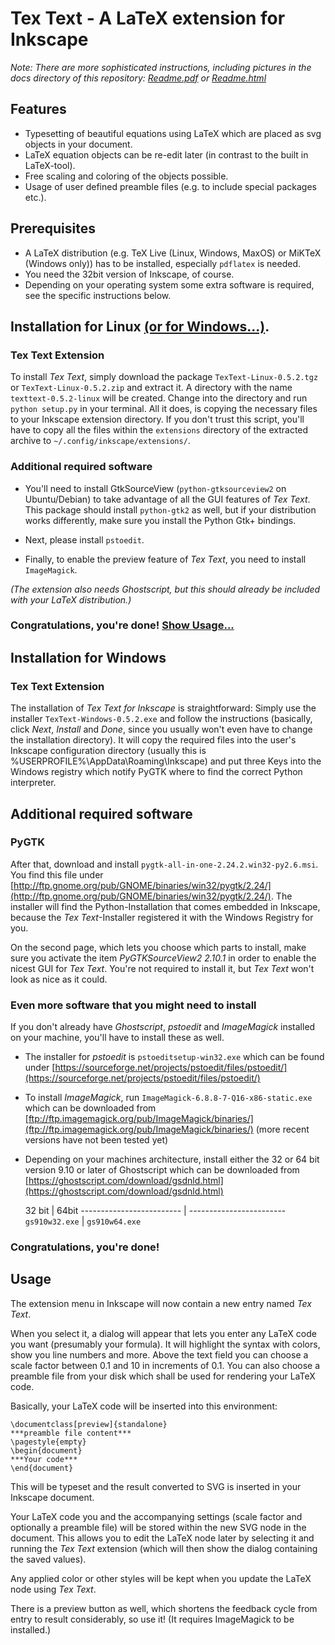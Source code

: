 # Tex Text - A LaTeX extension for Inkscape

*Note: There are more sophisticated instructions, including pictures in the docs directory of this repository:  [Readme.pdf](docs/Readme.pdf) or [Readme.html](docs/README.html)*

## Features
- Typesetting of beautiful equations using LaTeX which are placed as svg objects in your document.
- LaTeX equation objects can be re-edit later (in contrast to the built in LaTeX-tool).
- Free scaling and coloring of the objects possible.
- Usage of user defined preamble files (e.g. to include special packages etc.).

## Prerequisites

- A LaTeX distribution (e.g. TeX Live (Linux, Windows, MaxOS) or MiKTeX (Windows only)) has to be installed, especially `pdflatex` is needed.
- You need the 32bit version of Inkscape, of course.
- Depending on your operating system some extra software is required, see the specific instructions below.


## Installation for Linux [(or for Windows...)](#markdown-header-installation-for-windows).

### Tex Text Extension

To install *Tex Text*, simply download the package `TexText-Linux-0.5.2.tgz` or `TexText-Linux-0.5.2.zip` and extract it. A directory with the name `texttext-0.5.2-linux` will be created. Change into the directory and run `python setup.py` in your terminal. All it does, is copying the necessary files to your Inkscape extension directory. If you don't trust this script, you'll have to copy all the files within the `extensions` directory of the extracted archive to `~/.config/inkscape/extensions/`.

### Additional required software

- You'll need to install GtkSourceView (`python-gtksourceview2` on Ubuntu/Debian) to take advantage of all the GUI features of *Tex Text*. This package should install `python-gtk2` as well, but if your distribution works differently, make sure you install the Python Gtk+ bindings.

- Next, please install `pstoedit`.

- Finally, to enable the preview feature of *Tex Text*, you need to install `ImageMagick`.

*(The extension also needs Ghostscript, but this should already be included with your LaTeX distribution.)*

### Congratulations, you're done! [Show Usage...](#markdown-header-usage)


## Installation for Windows

### Tex Text Extension

The installation of *Tex Text for Inkscape* is straightforward: Simply use the installer `TexText-Windows-0.5.2.exe` and follow the instructions (basically, click *Next*, *Install* and *Done*, since you usually won't even have to change the installation directory). It will copy the required files into the user's Inkscape configuration directory (usually this is %USERPROFILE%\AppData\Roaming\Inkscape) and put three Keys into the Windows registry which notify PyGTK where to find the correct Python interpreter.

## Additional required software

### PyGTK

After that, download and install `pygtk-all-in-one-2.24.2.win32-py2.6.msi`. You find this file under [http://ftp.gnome.org/pub/GNOME/binaries/win32/pygtk/2.24/](http://ftp.gnome.org/pub/GNOME/binaries/win32/pygtk/2.24/). The installer will find the Python-Installation that comes embedded in Inkscape, because the *Tex Text*-Installer registered it with the Windows Registry for you.

On the second page, which lets you choose which parts to install, make sure you activate the item *PyGTKSourceView2 2.10.1* in order to enable the nicest GUI for *Tex Text*. You're not required to install it, but *Tex Text* won't look as nice as it could.

### Even more software that you might need to install

If you don't already have *Ghostscript*, *pstoedit* and *ImageMagick* installed on your machine, you'll have to install these as well.

- The installer for *pstoedit* is `pstoeditsetup-win32.exe` which  can be found under [https://sourceforge.net/projects/pstoedit/files/pstoedit/](https://sourceforge.net/projects/pstoedit/files/pstoedit/)
- To install *ImageMagick*, run `ImageMagick-6.8.8-7-Q16-x86-static.exe` which can be downloaded from [ftp://ftp.imagemagick.org/pub/ImageMagick/binaries/](ftp://ftp.imagemagick.org/pub/ImageMagick/binaries/) (more recent versions have not been tested yet)
- Depending on your machines architecture, install either the 32 or 64 bit version 9.10 or later of Ghostscript which can be downloaded from [https://ghostscript.com/download/gsdnld.html](https://ghostscript.com/download/gsdnld.html)

  32 bit                  |  64bit
------------------------- | ------------------------
`gs910w32.exe`            | `gs910w64.exe`


### Congratulations, you're done!

## Usage

The extension menu in Inkscape will now contain a new entry named *Tex Text*.

When you select it, a dialog will appear that lets you enter any LaTeX code you want (presumably your formula). It will highlight the syntax with colors, show you line numbers and more. Above the text field you can choose a scale factor between 0.1 and 10 in increments of 0.1. You can also choose a preamble file from your disk which shall be used for rendering your LaTeX code.

Basically, your LaTeX code will be inserted into this environment:

```
\documentclass[preview]{standalone}
***preamble file content***
\pagestyle{empty}
\begin{document}
***Your code***
\end{document}
```

This will be typeset and the result converted to SVG is inserted in your Inkscape document.

Your LaTeX code you and the accompanying settings (scale factor and optionally a preamble file) will be stored within the new SVG node in the document. This allows you to edit the LaTeX node later by selecting it and running the *Tex Text* extension (which will then show the dialog containing the saved values).

Any applied color or other styles will be kept when you update the LaTeX node using *Tex Text*.

There is a preview button as well, which shortens the feedback cycle from entry to result considerably, so use it! (It requires ImageMagick to be installed.)
